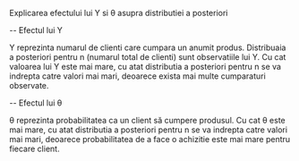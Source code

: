  Explicarea efectului lui Y si θ asupra distributiei a posteriori

-- Efectul lui Y

Y reprezinta numarul de clienti care cumpara un anumit produs. Distribuaia a posteriori pentru n (numarul total de clienti) sunt observatiile lui Y. Cu cat valoarea lui Y este mai mare, cu atat distributia a posteriori pentru n se va indrepta catre valori mai mari, deoarece exista mai multe cumparaturi observate.

-- Efectul lui θ

θ reprezinta probabilitatea ca un client să cumpere produsul. Cu cat θ este mai mare, cu atat distributia a posteriori pentru n se va indrepta catre valori mai mari, deoarece probabilitatea de a face o achizitie este mai mare pentru fiecare client.
